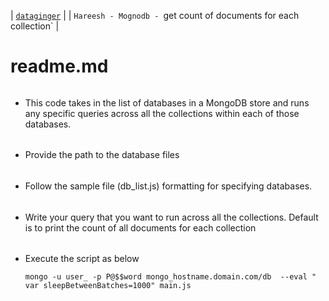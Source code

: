 | [`dataginger`][1] | 
| `Hareesh - Mognodb - `get count of documents for each collection` |
# readme.md #


###### 
- This code takes in the list of databases in a MongoDB store and runs any specific queries across all the collections within each of those databases.
###### 
- Provide the path to the database files
###### 
- Follow the sample file (db_list.js) formatting for specifying databases.
###### 
- Write your query that you want to run across all the collections. Default is to print the count of all documents for each collection
###### 
- Execute the script as below

  `mongo -u user_ -p P@$$word mongo_hostname.domain.com/db  --eval " var sleepBetweenBatches=1000" main.js`
	
[1]: https://dataginger.com/